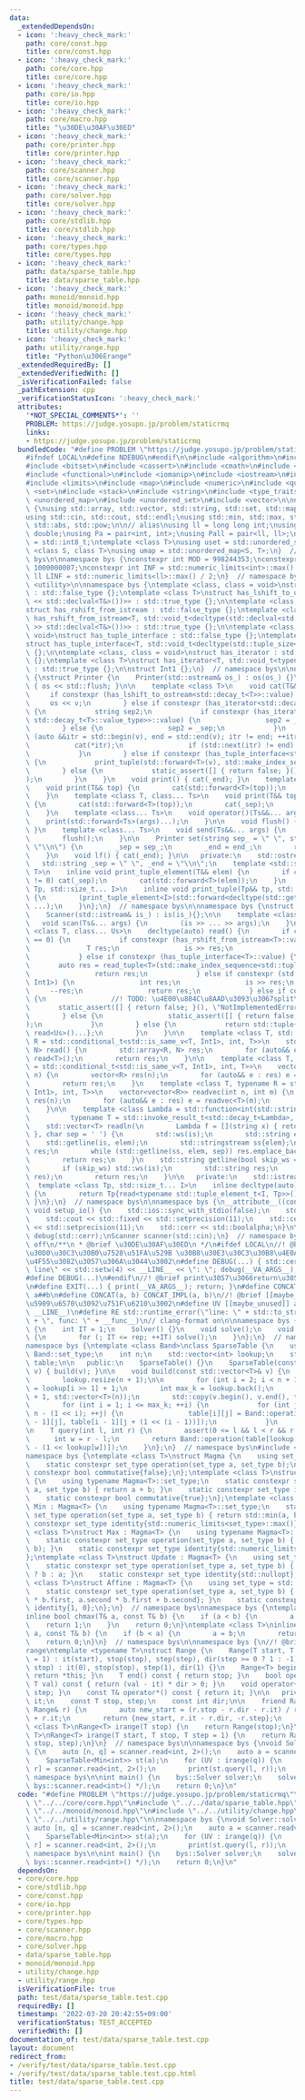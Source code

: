 ```yaml
---
data:
  _extendedDependsOn:
  - icon: ':heavy_check_mark:'
    path: core/const.hpp
    title: core/const.hpp
  - icon: ':heavy_check_mark:'
    path: core/core.hpp
    title: core/core.hpp
  - icon: ':heavy_check_mark:'
    path: core/io.hpp
    title: core/io.hpp
  - icon: ':heavy_check_mark:'
    path: core/macro.hpp
    title: "\u30DE\u30AF\u30ED"
  - icon: ':heavy_check_mark:'
    path: core/printer.hpp
    title: core/printer.hpp
  - icon: ':heavy_check_mark:'
    path: core/scanner.hpp
    title: core/scanner.hpp
  - icon: ':heavy_check_mark:'
    path: core/solver.hpp
    title: core/solver.hpp
  - icon: ':heavy_check_mark:'
    path: core/stdlib.hpp
    title: core/stdlib.hpp
  - icon: ':heavy_check_mark:'
    path: core/types.hpp
    title: core/types.hpp
  - icon: ':heavy_check_mark:'
    path: data/sparse_table.hpp
    title: data/sparse_table.hpp
  - icon: ':heavy_check_mark:'
    path: monoid/monoid.hpp
    title: monoid/monoid.hpp
  - icon: ':heavy_check_mark:'
    path: utility/change.hpp
    title: utility/change.hpp
  - icon: ':heavy_check_mark:'
    path: utility/range.hpp
    title: "Python\u306Erange"
  _extendedRequiredBy: []
  _extendedVerifiedWith: []
  _isVerificationFailed: false
  _pathExtension: cpp
  _verificationStatusIcon: ':heavy_check_mark:'
  attributes:
    '*NOT_SPECIAL_COMMENTS*': ''
    PROBLEM: https://judge.yosupo.jp/problem/staticrmq
    links:
    - https://judge.yosupo.jp/problem/staticrmq
  bundledCode: "#define PROBLEM \"https://judge.yosupo.jp/problem/staticrmq\"\n\n\
    #ifndef LOCAL\n#define NDEBUG\n#endif\n\n#include <algorithm>\n#include <array>\n\
    #include <bitset>\n#include <cassert>\n#include <cmath>\n#include <complex>\n\
    #include <functional>\n#include <iomanip>\n#include <iostream>\n#include <iterator>\n\
    #include <limits>\n#include <map>\n#include <numeric>\n#include <queue>\n#include\
    \ <set>\n#include <stack>\n#include <string>\n#include <type_traits>\n#include\
    \ <unordered_map>\n#include <unordered_set>\n#include <vector>\n\nnamespace bys\
    \ {\nusing std::array, std::vector, std::string, std::set, std::map, std::pair;\n\
    using std::cin, std::cout, std::endl;\nusing std::min, std::max, std::sort, std::reverse,\
    \ std::abs, std::pow;\n\n// alias\nusing ll = long long int;\nusing ld = long\
    \ double;\nusing Pa = pair<int, int>;\nusing Pall = pair<ll, ll>;\nusing ibool\
    \ = std::int8_t;\ntemplate <class T>\nusing uset = std::unordered_set<T>;\ntemplate\
    \ <class S, class T>\nusing umap = std::unordered_map<S, T>;\n}  // namespace\
    \ bys\n\nnamespace bys {\nconstexpr int MOD = 998244353;\nconstexpr int MOD7 =\
    \ 1000000007;\nconstexpr int INF = std::numeric_limits<int>::max() / 2;\nconstexpr\
    \ ll LINF = std::numeric_limits<ll>::max() / 2;\n}  // namespace bys\n#include\
    \ <utility>\n\nnamespace bys {\ntemplate <class, class = void>\nstruct has_lshift_to_ostream\
    \ : std::false_type {};\ntemplate <class T>\nstruct has_lshift_to_ostream<T, std::void_t<decltype(std::declval<std::ostream&>()\
    \ << std::declval<T&>())>> : std::true_type {};\n\ntemplate <class, class = void>\n\
    struct has_rshift_from_istream : std::false_type {};\ntemplate <class T>\nstruct\
    \ has_rshift_from_istream<T, std::void_t<decltype(std::declval<std::istream&>()\
    \ >> std::declval<T&>())>> : std::true_type {};\n\ntemplate <class T, class =\
    \ void>\nstruct has_tuple_interface : std::false_type {};\ntemplate <class T>\n\
    struct has_tuple_interface<T, std::void_t<decltype(std::tuple_size<T>())>> : std::true_type\
    \ {};\n\ntemplate <class, class = void>\nstruct has_iterator : std::false_type\
    \ {};\ntemplate <class T>\nstruct has_iterator<T, std::void_t<typename T::iterator>>\
    \ : std::true_type {};\n\nstruct Int1 {};\n}  // namespace bys\n\nnamespace bys\
    \ {\nstruct Printer {\n    Printer(std::ostream& os_) : os(os_) {}\n    ~Printer()\
    \ { os << std::flush; }\n\n    template <class T>\n    void cat(T&& v) {\n   \
    \     if constexpr (has_lshift_to_ostream<std::decay_t<T>>::value) {\n       \
    \     os << v;\n        } else if constexpr (has_iterator<std::decay_t<T>>::value)\
    \ {\n            string sep2;\n            if constexpr (has_iterator<std::decay_t<typename\
    \ std::decay_t<T>::value_type>>::value) {\n                sep2 = _end;\n    \
    \        } else {\n                sep2 = _sep;\n            }\n            for\
    \ (auto &&itr = std::begin(v), end = std::end(v); itr != end; ++itr) {\n     \
    \           cat(*itr);\n                if (std::next(itr) != end) cat(sep2);\n\
    \            }\n        } else if constexpr (has_tuple_interface<std::decay_t<T>>::value)\
    \ {\n            print_tuple(std::forward<T>(v), std::make_index_sequence<std::tuple_size_v<std::decay_t<T>>>());\n\
    \        } else {\n            static_assert([] { return false; }(), \"type error\"\
    );\n        }\n    }\n    void print() { cat(_end); }\n    template <class T>\n\
    \    void print(T&& top) {\n        cat(std::forward<T>(top));\n        cat(_end);\n\
    \    }\n    template <class T, class... Ts>\n    void print(T&& top, Ts&&... args)\
    \ {\n        cat(std::forward<T>(top));\n        cat(_sep);\n        print(std::forward<Ts>(args)...);\n\
    \    }\n    template <class... Ts>\n    void operator()(Ts&&... args) {\n    \
    \    print(std::forward<Ts>(args)...);\n    }\n\n    void flush() { os << std::flush;\
    \ }\n    template <class... Ts>\n    void send(Ts&&... args) {\n        print(std::forward<Ts>(args)...);\n\
    \        flush();\n    }\n\n    Printer set(string sep_ = \" \", string end_ =\
    \ \"\\n\") {\n        _sep = sep_;\n        _end = end_;\n        return *this;\n\
    \    }\n    void lf() { cat(_end); }\n\n   private:\n    std::ostream& os;\n \
    \   std::string _sep = \" \", _end = \"\\n\";\n    template <std::size_t I, class\
    \ T>\n    inline void print_tuple_element(T&& elem) {\n        if constexpr (I\
    \ != 0) cat(_sep);\n        cat(std::forward<T>(elem));\n    }\n    template <class\
    \ Tp, std::size_t... I>\n    inline void print_tuple(Tp&& tp, std::index_sequence<I...>)\
    \ {\n        (print_tuple_element<I>(std::forward<decltype(std::get<I>(tp))>(std::get<I>(tp))),\
    \ ...);\n    }\n};\n}  // namespace bys\n\nnamespace bys {\nstruct Scanner {\n\
    \    Scanner(std::istream& is_) : is(is_){};\n\n    template <class... Ts>\n \
    \   void scan(Ts&... args) {\n        (is >> ... >> args);\n    }\n\n    template\
    \ <class T, class... Us>\n    decltype(auto) read() {\n        if constexpr (sizeof...(Us)\
    \ == 0) {\n            if constexpr (has_rshift_from_istream<T>::value) {\n  \
    \              T res;\n                is >> res;\n                return res;\n\
    \            } else if constexpr (has_tuple_interface<T>::value) {\n         \
    \       auto res = read_tuple<T>(std::make_index_sequence<std::tuple_size_v<T>>());\n\
    \                return res;\n            } else if constexpr (std::is_same_v<T,\
    \ Int1>) {\n                int res;\n                is >> res;\n           \
    \     --res;\n                return res;\n            } else if constexpr (has_iterator<T>::value)\
    \ {\n                //! TODO: \u4E00\u884C\u8AAD\u3093\u3067split\n         \
    \       static_assert([] { return false; }(), \"NotImplementedError\");\n    \
    \        } else {\n                static_assert([] { return false; }(), \"TypeError\"\
    );\n            }\n        } else {\n            return std::tuple{read<T>(),\
    \ read<Us>()...};\n        }\n    }\n\n    template <class T, std::size_t N, typename\
    \ R = std::conditional_t<std::is_same_v<T, Int1>, int, T>>\n    std::array<R,\
    \ N> read() {\n        std::array<R, N> res;\n        for (auto&& e : res) e =\
    \ read<T>();\n        return res;\n    }\n\n    template <class T, typename R\
    \ = std::conditional_t<std::is_same_v<T, Int1>, int, T>>\n    vector<R> readvec(int\
    \ n) {\n        vector<R> res(n);\n        for (auto&& e : res) e = read<T>();\n\
    \        return res;\n    }\n    template <class T, typename R = std::conditional_t<std::is_same_v<T,\
    \ Int1>, int, T>>\n    vector<vector<R>> readvec(int n, int m) {\n        vector<vector<R>>\
    \ res(n);\n        for (auto&& e : res) e = readvec<T>(m);\n        return res;\n\
    \    }\n\n    template <class Lambda = std::function<int(std::string)>,\n    \
    \          typename T = std::invoke_result_t<std::decay_t<Lambda>, std::string>>\n\
    \    std::vector<T> readln(\n        Lambda f = [](string x) { return std::stoi(x);\
    \ }, char sep = ' ') {\n        std::ws(is);\n        std::string elem;\n    \
    \    std::getline(is, elem);\n        std::stringstream ss{elem};\n        std::vector<T>\
    \ res;\n        while (std::getline(ss, elem, sep)) res.emplace_back(f(elem));\n\
    \        return res;\n    }\n    std::string getline(bool skip_ws = true) {\n\
    \        if (skip_ws) std::ws(is);\n        std::string res;\n        std::getline(is,\
    \ res);\n        return res;\n    }\n\n   private:\n    std::istream& is;\n  \
    \  template <class Tp, std::size_t... I>\n    inline decltype(auto) read_tuple(std::index_sequence<I...>)\
    \ {\n        return Tp{read<typename std::tuple_element_t<I, Tp>>()...};\n   \
    \ }\n};\n}  // namespace bys\n\nnamespace bys {\n__attribute__((constructor))\
    \ void setup_io() {\n    std::ios::sync_with_stdio(false);\n    std::cin.tie(nullptr);\n\
    \    std::cout << std::fixed << std::setprecision(11);\n    std::cerr << std::fixed\
    \ << std::setprecision(11);\n    std::cerr << std::boolalpha;\n}\n\nPrinter print(std::cout),\
    \ debug(std::cerr);\nScanner scanner(std::cin);\n}  // namespace bys\n// clang-format\
    \ off\n/**\n * @brief \u30DE\u30AF\u30ED\n */\n#ifdef LOCAL\n//! @brief \u30C7\
    \u30D0\u30C3\u30B0\u7528\u51FA\u529B \u30B8\u30E3\u30C3\u30B8\u4E0A\u3067\u306F\
    \u4F55\u3082\u3057\u306A\u3044\u3002\n#define DEBUG(...) { std::cerr << \"[debug]\
    \ line\" << std::setw(4) << __LINE__ << \": \"; debug(__VA_ARGS__); }\n#else\n\
    #define DEBUG(...)\n#endif\n//! @brief print\u3057\u3066return\u3059\u308B\u3002\
    \n#define EXIT(...) { print(__VA_ARGS__); return; }\n#define CONCAT_IMPL(a, b)\
    \ a##b\n#define CONCAT(a, b) CONCAT_IMPL(a, b)\n//! @brief [[maybe_unused]]\u306A\
    \u5909\u6570\u3092\u751F\u6210\u3002\n#define UV [[maybe_unused]] auto CONCAT(unused_val_,\
    \ __LINE__)\n#define RE std::runtime_error(\"line: \" + std::to_string(__LINE__)\
    \ + \", func: \" + __func__)\n// clang-format on\n\nnamespace bys {\nstruct Solver\
    \ {\n    int IT = 1;\n    Solver() {}\n    void solve();\n    void solve(int rep)\
    \ {\n        for (; IT <= rep; ++IT) solve();\n    }\n};\n}  // namespace bys\n\
    namespace bys {\ntemplate <class Band>\nclass SparseTable {\n    using T = typename\
    \ Band::set_type;\n    int n;\n    std::vector<int> lookup;\n    std::vector<std::vector<T>>\
    \ table;\n\n   public:\n    SparseTable() {}\n    SparseTable(const std::vector<T>&\
    \ v) { build(v); }\n\n    void build(const std::vector<T>& v) {\n        n = v.size();\n\
    \        lookup.resize(n + 1);\n\n        for (int i = 2; i < n + 1; ++i) lookup[i]\
    \ = lookup[i >> 1] + 1;\n        int max_k = lookup.back();\n        table.assign(max_k\
    \ + 1, std::vector<T>(n));\n        std::copy(v.begin(), v.end(), table[0].begin());\n\
    \        for (int i = 1; i <= max_k; ++i) {\n            for (int j = 0; j <=\
    \ n - (1 << i); ++j) {\n                table[i][j] = Band::operation(table[i\
    \ - 1][j], table[i - 1][j + (1 << (i - 1))]);\n            }\n        }\n    }\n\
    \n    T query(int l, int r) {\n        assert(0 <= l && l < r && r <= n);\n  \
    \      int w = r - l;\n        return Band::operation(table[lookup[w]][l], table[lookup[w]][r\
    \ - (1 << lookup[w])]);\n    }\n};\n}  // namespace bys\n#include <optional>\n\
    namespace bys {\ntemplate <class T>\nstruct Magma {\n    using set_type = T;\n\
    \    static constexpr set_type operation(set_type a, set_type b);\n    static\
    \ constexpr bool commutative{false};\n};\ntemplate <class T>\nstruct Add : Magma<T>\
    \ {\n    using typename Magma<T>::set_type;\n    static constexpr set_type operation(set_type\
    \ a, set_type b) { return a + b; }\n    static constexpr set_type identity{0};\n\
    \    static constexpr bool commutative{true};\n};\ntemplate <class T>\nstruct\
    \ Min : Magma<T> {\n    using typename Magma<T>::set_type;\n    static constexpr\
    \ set_type operation(set_type a, set_type b) { return std::min(a, b); }\n    static\
    \ constexpr set_type identity{std::numeric_limits<set_type>::max()};\n};\ntemplate\
    \ <class T>\nstruct Max : Magma<T> {\n    using typename Magma<T>::set_type;\n\
    \    static constexpr set_type operation(set_type a, set_type b) { return std::max(a,\
    \ b); }\n    static constexpr set_type identity{std::numeric_limits<set_type>::min()};\n\
    };\ntemplate <class T>\nstruct Update : Magma<T> {\n    using set_type = std::optional<T>;\n\
    \    static constexpr set_type operation(set_type a, set_type b) { return b.has_value()\
    \ ? b : a; }\n    static constexpr set_type identity{std::nullopt};\n};\ntemplate\
    \ <class T>\nstruct Affine : Magma<T> {\n    using set_type = std::pair<T, T>;\n\
    \    static constexpr set_type operation(set_type a, set_type b) { return {a.first\
    \ * b.first, a.second * b.first + b.second}; }\n    static constexpr set_type\
    \ identity{1, 0};\n};\n}  // namespace bys\nnamespace bys {\ntemplate <class T>\n\
    inline bool chmax(T& a, const T& b) {\n    if (a < b) {\n        a = b;\n    \
    \    return 1;\n    }\n    return 0;\n}\ntemplate <class T>\ninline bool chmin(T&\
    \ a, const T& b) {\n    if (b < a) {\n        a = b;\n        return 1;\n    }\n\
    \    return 0;\n}\n}  // namespace bys\n\nnamespace bys {\n//! @brief Python\u306E\
    range\ntemplate <typename T>\nstruct Range {\n    Range(T start, T stop, T step\
    \ = 1) : it(start), stop(stop), step(step), dir(step >= 0 ? 1 : -1) {}\n    Range(T\
    \ stop) : it(0), stop(stop), step(1), dir(1) {}\n    Range<T> begin() const {\
    \ return *this; }\n    T end() const { return stop; }\n    bool operator!=(const\
    \ T val) const { return (val - it) * dir > 0; }\n    void operator++() { it +=\
    \ step; }\n    const T& operator*() const { return it; }\n\n   private:\n    T\
    \ it;\n    const T stop, step;\n    const int dir;\n\n    friend Range reversed(const\
    \ Range& r) {\n        auto new_start = (r.stop - r.dir - r.it) / r.step * r.step\
    \ + r.it;\n        return {new_start, r.it - r.dir, -r.step};\n    }\n};\ntemplate\
    \ <class T>\nRange<T> irange(T stop) {\n    return Range(stop);\n}\ntemplate <class\
    \ T>\nRange<T> irange(T start, T stop, T step = 1) {\n    return Range(start,\
    \ stop, step);\n}\n}  // namespace bys\n\nnamespace bys {\nvoid Solver::solve()\
    \ {\n    auto [n, q] = scanner.read<int, 2>();\n    auto a = scanner.readvec<int>(n);\n\
    \    SparseTable<Min<int>> st(a);\n    for (UV : irange(q)) {\n        auto [l,\
    \ r] = scanner.read<int, 2>();\n        print(st.query(l, r));\n    }\n}\n}  //\
    \ namespace bys\n\nint main() {\n    bys::Solver solver;\n    solver.solve(/*\
    \ bys::scanner.read<int>() */);\n    return 0;\n}\n"
  code: "#define PROBLEM \"https://judge.yosupo.jp/problem/staticrmq\"\n\n#include\
    \ \"../../core/core.hpp\"\n#include \"../../data/sparse_table.hpp\"\n#include\
    \ \"../../monoid/monoid.hpp\"\n#include \"../../utility/change.hpp\"\n#include\
    \ \"../../utility/range.hpp\"\n\nnamespace bys {\nvoid Solver::solve() {\n   \
    \ auto [n, q] = scanner.read<int, 2>();\n    auto a = scanner.readvec<int>(n);\n\
    \    SparseTable<Min<int>> st(a);\n    for (UV : irange(q)) {\n        auto [l,\
    \ r] = scanner.read<int, 2>();\n        print(st.query(l, r));\n    }\n}\n}  //\
    \ namespace bys\n\nint main() {\n    bys::Solver solver;\n    solver.solve(/*\
    \ bys::scanner.read<int>() */);\n    return 0;\n}\n"
  dependsOn:
  - core/core.hpp
  - core/stdlib.hpp
  - core/const.hpp
  - core/io.hpp
  - core/printer.hpp
  - core/types.hpp
  - core/scanner.hpp
  - core/macro.hpp
  - core/solver.hpp
  - data/sparse_table.hpp
  - monoid/monoid.hpp
  - utility/change.hpp
  - utility/range.hpp
  isVerificationFile: true
  path: test/data/sparse_table.test.cpp
  requiredBy: []
  timestamp: '2022-03-20 20:42:55+09:00'
  verificationStatus: TEST_ACCEPTED
  verifiedWith: []
documentation_of: test/data/sparse_table.test.cpp
layout: document
redirect_from:
- /verify/test/data/sparse_table.test.cpp
- /verify/test/data/sparse_table.test.cpp.html
title: test/data/sparse_table.test.cpp
---
```

